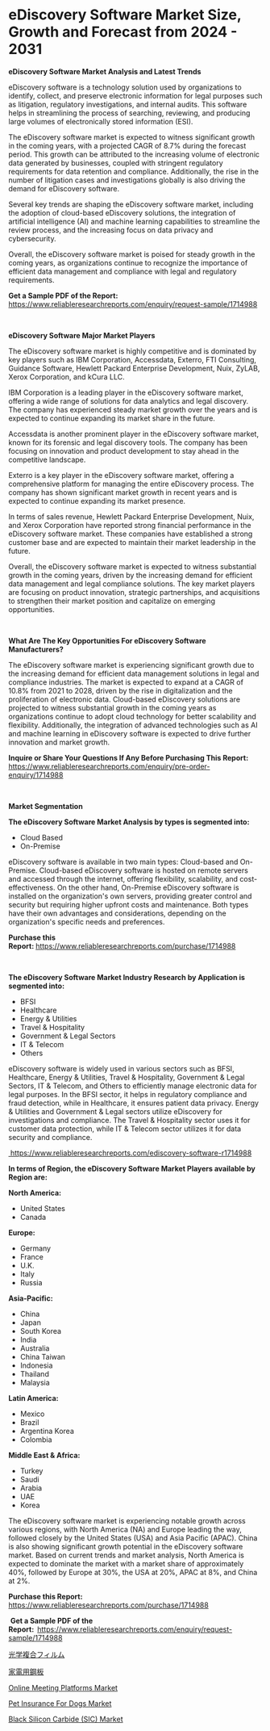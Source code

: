 <p><h1>eDiscovery Software Market Size, Growth and Forecast from 2024 - 2031</h1></p><p><strong>eDiscovery Software Market Analysis and Latest Trends</strong></p>
<p><p>eDiscovery software is a technology solution used by organizations to identify, collect, and preserve electronic information for legal purposes such as litigation, regulatory investigations, and internal audits. This software helps in streamlining the process of searching, reviewing, and producing large volumes of electronically stored information (ESI).</p><p>The eDiscovery software market is expected to witness significant growth in the coming years, with a projected CAGR of 8.7% during the forecast period. This growth can be attributed to the increasing volume of electronic data generated by businesses, coupled with stringent regulatory requirements for data retention and compliance. Additionally, the rise in the number of litigation cases and investigations globally is also driving the demand for eDiscovery software.</p><p>Several key trends are shaping the eDiscovery software market, including the adoption of cloud-based eDiscovery solutions, the integration of artificial intelligence (AI) and machine learning capabilities to streamline the review process, and the increasing focus on data privacy and cybersecurity.</p><p>Overall, the eDiscovery software market is poised for steady growth in the coming years, as organizations continue to recognize the importance of efficient data management and compliance with legal and regulatory requirements.</p></p>
<p><strong>Get a Sample PDF of the Report:&nbsp;</strong> <a href="https://www.reliableresearchreports.com/enquiry/request-sample/1714988">https://www.reliableresearchreports.com/enquiry/request-sample/1714988</a></p>
<p>&nbsp;</p>
<p><strong>eDiscovery Software Major Market Players</strong></p>
<p><p>The eDiscovery software market is highly competitive and is dominated by key players such as IBM Corporation, Accessdata, Exterro, FTI Consulting, Guidance Software, Hewlett Packard Enterprise Development, Nuix, ZyLAB, Xerox Corporation, and kCura LLC. </p><p>IBM Corporation is a leading player in the eDiscovery software market, offering a wide range of solutions for data analytics and legal discovery. The company has experienced steady market growth over the years and is expected to continue expanding its market share in the future. </p><p>Accessdata is another prominent player in the eDiscovery software market, known for its forensic and legal discovery tools. The company has been focusing on innovation and product development to stay ahead in the competitive landscape. </p><p>Exterro is a key player in the eDiscovery software market, offering a comprehensive platform for managing the entire eDiscovery process. The company has shown significant market growth in recent years and is expected to continue expanding its market presence.</p><p>In terms of sales revenue, Hewlett Packard Enterprise Development, Nuix, and Xerox Corporation have reported strong financial performance in the eDiscovery software market. These companies have established a strong customer base and are expected to maintain their market leadership in the future.</p><p>Overall, the eDiscovery software market is expected to witness substantial growth in the coming years, driven by the increasing demand for efficient data management and legal compliance solutions. The key market players are focusing on product innovation, strategic partnerships, and acquisitions to strengthen their market position and capitalize on emerging opportunities.</p></p>
<p>&nbsp;</p>
<p><strong>What Are The Key Opportunities For eDiscovery Software Manufacturers?</strong></p>
<p><p>The eDiscovery software market is experiencing significant growth due to the increasing demand for efficient data management solutions in legal and compliance industries. The market is expected to expand at a CAGR of 10.8% from 2021 to 2028, driven by the rise in digitalization and the proliferation of electronic data. Cloud-based eDiscovery solutions are projected to witness substantial growth in the coming years as organizations continue to adopt cloud technology for better scalability and flexibility. Additionally, the integration of advanced technologies such as AI and machine learning in eDiscovery software is expected to drive further innovation and market growth.</p></p>
<p><strong>Inquire or Share Your Questions If Any Before Purchasing This Report:</strong> <a href="https://www.reliableresearchreports.com/enquiry/pre-order-enquiry/1714988">https://www.reliableresearchreports.com/enquiry/pre-order-enquiry/1714988</a></p>
<p>&nbsp;</p>
<p><strong>Market Segmentation</strong></p>
<p><strong>The eDiscovery Software Market Analysis by types is segmented into:</strong></p>
<p><ul><li>Cloud Based</li><li>On-Premise</li></ul></p>
<p><p>eDiscovery software is available in two main types: Cloud-based and On-Premise. Cloud-based eDiscovery software is hosted on remote servers and accessed through the internet, offering flexibility, scalability, and cost-effectiveness. On the other hand, On-Premise eDiscovery software is installed on the organization's own servers, providing greater control and security but requiring higher upfront costs and maintenance. Both types have their own advantages and considerations, depending on the organization's specific needs and preferences.</p></p>
<p><strong>Purchase this Report:&nbsp;</strong><a href="https://www.reliableresearchreports.com/purchase/1714988">https://www.reliableresearchreports.com/purchase/1714988</a></p>
<p>&nbsp;</p>
<p><strong>The eDiscovery Software Market Industry Research by Application is segmented into:</strong></p>
<p><ul><li>BFSI</li><li>Healthcare</li><li>Energy & Utilities</li><li>Travel & Hospitality</li><li>Government & Legal Sectors</li><li>IT & Telecom</li><li>Others</li></ul></p>
<p><p>eDiscovery software is widely used in various sectors such as BFSI, Healthcare, Energy & Utilities, Travel & Hospitality, Government & Legal Sectors, IT & Telecom, and Others to efficiently manage electronic data for legal purposes. In the BFSI sector, it helps in regulatory compliance and fraud detection, while in Healthcare, it ensures patient data privacy. Energy & Utilities and Government & Legal sectors utilize eDiscovery for investigations and compliance. The Travel & Hospitality sector uses it for customer data protection, while IT & Telecom sector utilizes it for data security and compliance.</p></p>
<p><a href="https://www.reliableresearchreports.com/ediscovery-software-r1714988">&nbsp;https://www.reliableresearchreports.com/ediscovery-software-r1714988</a></p>
<p><strong>In terms of Region, the eDiscovery Software Market Players available by Region are:</strong></p>
<p>
    <p> <strong> North America: </strong>
        <ul>
            <li>United States</li>
            <li>Canada</li>
        </ul>
        </p> 
    <p> <strong> Europe: </strong>
        <ul>
            <li>Germany</li>
            <li>France</li>
            <li>U.K.</li>
            <li>Italy</li>
            <li>Russia</li>
        </ul>
        </p> 
    <p> <strong> Asia-Pacific: </strong>
        <ul>
            <li>China</li>
            <li>Japan</li>
            <li>South Korea</li>
            <li>India</li>
            <li>Australia</li>
            <li>China Taiwan</li>
            <li>Indonesia</li>
            <li>Thailand</li>
            <li>Malaysia</li>
        </ul>
        </p> 
    <p> <strong> Latin America: </strong>
        <ul>
            <li>Mexico</li>
            <li>Brazil</li>
            <li>Argentina Korea</li>
            <li>Colombia</li>
        </ul>
        </p> 
    <p> <strong> Middle East & Africa: </strong>
        <ul>
            <li>Turkey</li>
            <li>Saudi</li>
            <li>Arabia</li>
            <li>UAE</li>
            <li>Korea</li>
        </ul>
    </p>
    </p>
<p><p>The eDiscovery software market is experiencing notable growth across various regions, with North America (NA) and Europe leading the way, followed closely by the United States (USA) and Asia Pacific (APAC). China is also showing significant growth potential in the eDiscovery software market. Based on current trends and market analysis, North America is expected to dominate the market with a market share of approximately 40%, followed by Europe at 30%, the USA at 20%, APAC at 8%, and China at 2%.</p></p>
<p><strong>Purchase this Report: </strong><a href="https://www.reliableresearchreports.com/purchase/1714988">https://www.reliableresearchreports.com/purchase/1714988</a></p>
<p>&nbsp;<strong>Get a Sample PDF of the Report:&nbsp;&nbsp;</strong><a href="https://www.reliableresearchreports.com/enquiry/request-sample/1714988">https://www.reliableresearchreports.com/enquiry/request-sample/1714988</a></p>
<p><strong></strong></p>
<p><p><a href="https://github.com/mm14022023/Market-Research-Report-List-2/blob/main/3933556180533.md">光学複合フィルム</a></p><p><a href="https://github.com/NikitaBruen/Market-Research-Report-List-1/blob/main/5921124180534.md">家電用鋼板</a></p><p><a href="https://github.com/emnqcawl19/Market-Research-Report-List-1/blob/main/online-meeting-platforms-market.md">Online Meeting Platforms Market</a></p><p><a href="https://github.com/shahriarnajimjoy333/Market-Research-Report-List-1/blob/main/pet-insurance-for-dogs-market.md">Pet Insurance For Dogs Market</a></p><p><a href="https://www.linkedin.com/pulse/black-silicon-carbide-sic-market-share-new-trends-analysis-its-mg4af">Black Silicon Carbide (SIC) Market</a></p></p>